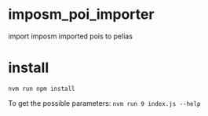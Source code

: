 # imposm_poi_importer
import imposm imported pois to pelias

# install 
`nvm run npm install`

To get the possible parameters:
`nvm run 9 index.js --help`
